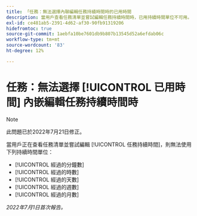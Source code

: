 ```yaml
---
title: 「任務：無法選擇內聯編輯任務持續時間時的已用時間
description: 當用戶查看任務清單並嘗試編輯任務持續時間時，已用持續時間單位不可用。
exl-id: ce481ab5-2391-4d62-af30-90fb91319206
hidefromtoc: true
source-git-commit: 1aebfa10be7601db9b807b13545d52a6efdab06c
workflow-type: tm+mt
source-wordcount: '83'
ht-degree: 12%

---
```


# 任務：無法選擇 [!UICONTROL 已用時間] 內嵌編輯任務持續時間時

>[!NOTE]
>
>此問題已於2022年7月21日修正。

當用戶正在查看任務清單並嘗試編輯 [!UICONTROL 任務持續時間]，則無法使用下列持續時間單位：

* [!UICONTROL 經過的分鐘數]
* [!UICONTROL 經過的時數]
* [!UICONTROL 經過的天數]
* [!UICONTROL 經過的週數]
* [!UICONTROL 經過的月數]

_2022年7月1日首次報告。_
